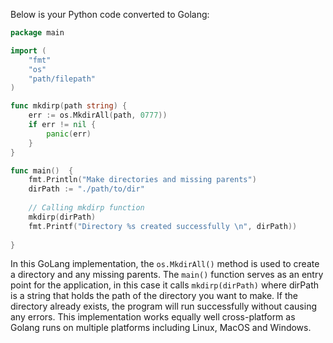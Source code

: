Below is your Python code converted to Golang:

```go
package main

import (
	"fmt"
	"os"
	"path/filepath"
)

func mkdirp(path string) {
    err := os.MkdirAll(path, 0777))
    if err != nil {
        panic(err)
    }
}

func main()  {
	fmt.Println("Make directories and missing parents")
	dirPath := "./path/to/dir"
	
	// Calling mkdirp function
	mkdirp(dirPath)
	fmt.Printf("Directory %s created successfully \n", dirPath))
	
}
```
In this GoLang implementation, the `os.MkdirAll()` method is used to create a directory and any missing parents.
The `main()` function serves as an entry point for the application, in this case it calls `mkdirp(dirPath)` where dirPath is a string that holds the path of the directory you want to make. If the directory already exists, the program will run successfully without causing any errors.
This implementation works equally well cross-platform as Golang runs on multiple platforms including Linux, MacOS and Windows.
